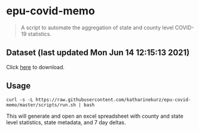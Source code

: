 # epu-covid-memo

> A script to automate the aggregation of state and county level COVID-19 statistics.

<!-- tmpl start -->

## Dataset (last updated Mon Jun 14 12:15:13 2021)

Click [here](https://covid-artifacts.s3.amazonaws.com/records/2021-6-14-121513-covid_artifact.xls) to download.

<!-- tmpl end -->

## Usage

```
curl -s -L https://raw.githubusercontent.com/katharinekurz/epu-covid-memo/master/scripts/run.sh | bash
```

This will generate and open an excel spreadsheet with county and state level statistics, state metadata, and 7 day deltas.